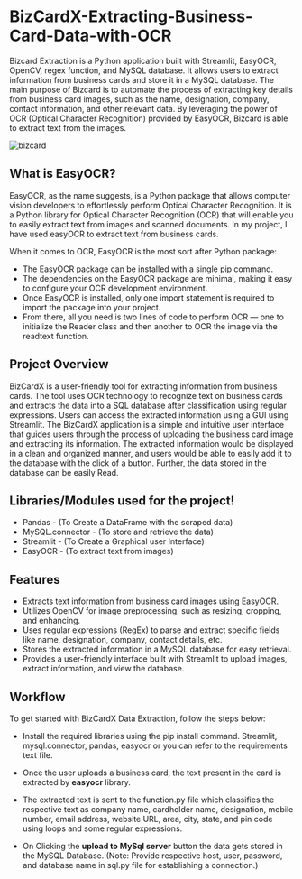 # BizCardX-Extracting-Business-Card-Data-with-OCR
Bizcard Extraction is a Python application built with Streamlit, EasyOCR, OpenCV, regex function, and MySQL database. It allows users to extract information from business cards and store it in a MySQL database. The main purpose of Bizcard is to automate the process of extracting key details from business card images, such as the name, designation, company, contact information, and other relevant data. By leveraging the power of OCR (Optical Character Recognition) provided by EasyOCR, Bizcard is able to extract text from the images.

![bizcard](https://github.com/beingbvh/BizcardX/assets/135937352/5f667473-1895-4c8e-af35-ec72ec78100f)

## What is EasyOCR?
EasyOCR, as the name suggests, is a Python package that allows computer vision developers to effortlessly perform Optical Character Recognition. It is a Python library for Optical Character Recognition (OCR) that will enable you to easily extract text from images and scanned documents. In my project, I have used easyOCR to extract text from business cards.

When it comes to OCR, EasyOCR is the most sort after Python package:

- The EasyOCR package can be installed with a single pip command.
- The dependencies on the EasyOCR package are minimal, making it easy to configure your OCR development environment.
- Once EasyOCR is installed, only one import statement is required to import the package into your project.
- From there, all you need is two lines of code to perform OCR — one to initialize the Reader class and then another to OCR the image via the readtext function.

## Project Overview
BizCardX is a user-friendly tool for extracting information from business cards. The tool uses OCR technology to recognize text on business cards and extracts the data into a SQL database after classification using regular expressions. Users can access the extracted information using a GUI  using Streamlit. The BizCardX application is a simple and intuitive user interface that guides users through the process of uploading the business card image and extracting its information. The extracted information would be displayed in a clean and organized manner, and users would be able to easily add it to the database with the click of a button. Further, the data stored in the database can be easily Read.

## Libraries/Modules used for the project!
 - Pandas - (To Create a DataFrame with the scraped data)
 - MySQL.connector - (To store and retrieve the data)
 - Streamlit - (To Create a Graphical user Interface)
 - EasyOCR - (To extract text from images)
## Features
- Extracts text information from business card images using EasyOCR.
- Utilizes OpenCV for image preprocessing, such as resizing, cropping, and enhancing.
- Uses regular expressions (RegEx) to parse and extract specific fields like name, designation, company, contact details, etc.
- Stores the extracted information in a MySQL database for easy retrieval.
- Provides a user-friendly interface built with Streamlit to upload images, extract information, and view the database.
## Workflow
To get started with BizCardX Data Extraction, follow the steps below:


- Install the required libraries using the pip install command. Streamlit, mysql.connector, pandas, easyocr or you can refer to the requirements text file.

- Once the user uploads a business card, the text present in the card is extracted by **easyocr** library.

- The extracted text is sent to  the function.py file which classifies the respective text as company name, cardholder name, designation, mobile number, email address, website URL, area, city, state, and pin code using loops and some regular expressions.

- On Clicking the **upload to MySql server** button the data gets stored in the MySQL Database. (Note: Provide respective host, user, password, and database name in sql.py file for establishing a connection.)


